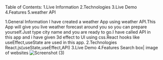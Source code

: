 Table of Contents:
1.Live Information 2.Technologies 3.Live Demo 4.Features 5.weather API

1.General Information
I have created a weather App using weather API.This App will give you live weather forecast around you so you can prepare yourself.Just type city name and you are ready to go.I have called API in this app and i have given 3d effect to UI using css.React hooks like useEffect,useState are used in this app.
2.Technologies
React.js(useState,useEffect,API)
3.Live Demo
4.Features
Search box|
image of websites
![Screenshot (3)](https://user-images.githubusercontent.com/88958994/147391565-7b82c2bd-33ae-4592-8b13-c1fbba19e77d.png)


